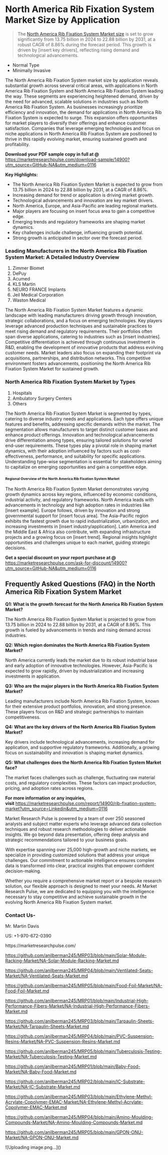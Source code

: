 <h1>North America Rib Fixation System Market&nbsp;Size by Application</h1><blockquote><p>The <a href="https://marketresearchpulse.com/download-sample/14900?utm_source=GitHub-NA&amp;utm_medium=0116">North America Rib Fixation System Market size</a> is set to grow significantly from 13.75 billion in 2024 to 22.88 billion by 2031, at a robust CAGR of 8.86% during the forecast period. This growth is driven by [insert key drivers], reflecting rising demand and technological advancements.</p></blockquote><ul><li>Normal Type<li> Minimally Invasive</li></ul><p>The North America Rib Fixation System market size by application reveals substantial growth across several critical areas, with applications in North America Rib Fixation System and North America Rib Fixation System leading the way. These segments are experiencing heightened demand, driven by the need for advanced, scalable solutions in industries such as North America Rib Fixation System. As businesses increasingly prioritize efficiency and innovation, the demand for applications in North America Rib Fixation System is expected to surge. This expansion offers opportunities for market players to diversify their offerings and enhance customer satisfaction. Companies that leverage emerging technologies and focus on niche applications in North America Rib Fixation System are positioned to thrive in this rapidly evolving market, ensuring sustained growth and profitability.</p><p><strong>Download your PDF sample copy in full at @ </strong><a href="https://marketresearchpulse.com/download-sample/14900?utm_source=GitHub-NA&amp;utm_medium=0116">https://marketresearchpulse.com/download-sample/14900?utm_source=GitHub-NA&amp;utm_medium=0116</a></p><p><strong>Key Highlights: </strong></p><ul><li>The North America Rib Fixation System Market is expected to grow from 13.75 billion in 2024 to 22.88 billion by 2031, at a CAGR of 8.86%.</li><li>Increasing demand for trend or application is driving market growth.</li><li>Technological advancements and innovation are key market drivers.</li><li>North America, Europe, and Asia-Pacific are leading regional markets.</li><li>Major players are focusing on insert focus area to gain a competitive edge.</li><li>Emerging trends and regulatory frameworks are shaping market dynamics.</li><li>Key challenges include challenge, influencing growth potential.</li><li>Strong growth is anticipated in sector over the forecast period.</li></ul><h3>Leading Manufacturers in the North America Rib Fixation System Market: A Detailed Industry Overview</h3><ol><li>Zimmer Biomet</li><li>DePuy</li><li>Acumed</li><li>KLS Martin</li><li>NEURO FRANCE Implants</li><li>Jeil Medical Corporation</li><li>Waston Medical</li></ol><div class="flex max-w-full flex-col flex-grow"><div class="min-h-8 text-message flex w-full flex-col items-end gap-2 whitespace-normal break-words [.text-message+&amp;]:mt-5" dir="auto" data-message-author-role="assistant" data-message-id="fd8432e4-4910-450d-b182-61b7bfb0a01f" data-message-model-slug="gpt-4o"><div class="flex w-full flex-col gap-1 empty:hidden first:pt-[3px]"><div class="markdown prose w-full break-words dark:prose-invert light"><p>The North America Rib Fixation System Market features a dynamic landscape with leading manufacturers driving growth through innovation, strategic collaborations, and a focus on emerging technologies. Key players leverage advanced production techniques and sustainable practices to meet rising demand and regulatory requirements. Their portfolios often span diverse applications, catering to industries such as [insert industries]. Competitive differentiation is achieved through continuous investment in R&amp;D, enabling the development of innovative products that address evolving customer needs. Market leaders also focus on expanding their footprint via acquisitions, partnerships, and distribution networks. This competitive environment fosters advancements, positioning the North America Rib Fixation System Market for sustained growth.</p></div></div></div></div><h3>North America Rib Fixation System Market by Types</h3><ol><li>Hospitals<li> Ambulatory Surgery Centers<li> Others</li></ol><div class="flex max-w-full flex-col flex-grow"><div class="min-h-8 text-message flex w-full flex-col items-end gap-2 whitespace-normal break-words [.text-message+&amp;]:mt-5" dir="auto" data-message-author-role="assistant" data-message-id="084470be-0bb7-4664-bddf-5156b4f41249" data-message-model-slug="gpt-4o-mini"><div class="flex w-full flex-col gap-1 empty:hidden first:pt-[3px]"><div class="markdown prose w-full break-words dark:prose-invert light"><p>The North America Rib Fixation System Market is segmented by types, catering to diverse industry needs and applications. Each type offers unique features and benefits, addressing specific demands within the market. The segmentation allows manufacturers to target distinct customer bases and enhance product offerings. Innovation and technological advancements drive differentiation among types, ensuring tailored solutions for varied end-user requirements. These types play a pivotal role in shaping market dynamics, with their adoption influenced by factors such as cost-effectiveness, performance, and suitability for specific applications. Understanding type-wise segmentation is essential for stakeholders aiming to capitalize on emerging opportunities and gain a competitive edge.</p></div></div></div></div><h3><span style="font-size: 11px;">Regional Overview of the North America Rib Fixation System Market</span></h3><div class="flex max-w-full flex-col flex-grow"><div class="min-h-8 text-message flex w-full flex-col items-end gap-2 whitespace-normal break-words [.text-message+&amp;]:mt-5" dir="auto" data-message-author-role="assistant" data-message-id="e9038762-ce64-4e30-91c9-9bd413514231" data-message-model-slug="gpt-4o-mini"><div class="flex w-full flex-col gap-1 empty:hidden first:pt-[3px]"><div class="markdown prose w-full break-words dark:prose-invert light"><p>The North America Rib Fixation System Market demonstrates varying growth dynamics across key regions, influenced by economic conditions, industrial activity, and regulatory frameworks. North America leads with advancements in technology and high adoption rates in industries like [insert example]. Europe follows, driven by innovation and strong governmental support for [insert focus area]. The Asia-Pacific region exhibits the fastest growth due to rapid industrialization, urbanization, and increasing investments in [insert industry/application]. Latin America and the Middle East &amp; Africa also contribute, with expanding infrastructure projects and a growing focus on [insert trend]. Regional insights highlight opportunities and challenges unique to each market, guiding strategic decisions.</p></div></div></div></div><p><strong>Get a special discount on your report purchase at @ </strong><a href="https://marketresearchpulse.com/ask-for-discount/14900?utm_source=GitHub-NA&amp;utm_medium=0116">https://marketresearchpulse.com/ask-for-discount/14900?utm_source=GitHub-NA&amp;utm_medium=0116</a></p><h2>Frequently Asked Questions (FAQ) in the North America Rib Fixation System Market</h2><p><strong>Q1: What is the growth forecast for the North America Rib Fixation System Market?</strong></p><p>The North America Rib Fixation System Market is projected to grow from 13.75 billion in 2024 to 22.88 billion by 2031, at a CAGR of 8.86%. This growth is fueled by advancements in trends and rising demand across industries.</p><p><strong>Q2: Which region dominates the North America Rib Fixation System Market?</strong></p><p>North America currently leads the market due to its robust industrial base and early adoption of innovative technologies. However, Asia-Pacific is expected to grow rapidly, driven by industrialization and increasing investments in application.</p><p><strong>Q3: Who are the major players in the North America Rib Fixation System Market?</strong></p><p>Leading manufacturers include North America Rib Fixation System, known for their extensive product portfolios, innovation, and strong presence. These players focus on R&amp;D and strategic partnerships to maintain competitiveness.</p><p><strong>Q4: What are the key drivers of the North America Rib Fixation System Market?</strong></p><p>Key drivers include technological advancements, increasing demand for application, and supportive regulatory frameworks. Additionally, a growing focus on sustainability and innovation is shaping market dynamics.</p><p><strong>Q5: What challenges does the North America Rib Fixation System Market face?</strong></p><p>The market faces challenges such as challenge, fluctuating raw material costs, and regulatory complexities. These factors can impact production, pricing, and adoption rates across regions.</p><p><strong>For more information or any inquiries, visit&nbsp;</strong><a href="https://marketresearchpulse.com/report/14900/rib-fixation-system-market?utm_source=Linkedin&utm_medium=0116">https://marketresearchpulse.com/report/14900/rib-fixation-system-market?utm_source=Linkedin&utm_medium=0116</a></p><p>Market Research Pulse is powered by a team of over 250 seasoned analysts and subject matter experts who leverage advanced data collection techniques and robust research methodologies to deliver actionable insights. We go beyond data presentation, offering deep analysis and strategic recommendations tailored to your business goals.</p><p>With expertise spanning over 25,000 high-growth and niche markets, we specialize in providing customized solutions that address your unique challenges. Our commitment to actionable intelligence ensures complex data is transformed into clear, practical insights that empower confident decision-making.</p><p>Whether you require a comprehensive market report or a bespoke research solution, our flexible approach is designed to meet your needs. At Market Research Pulse, we are dedicated to equipping you with the intelligence necessary to stay competitive and achieve sustainable growth in the evolving North America Rib Fixation System market.</p><h3><strong>Contact Us-</strong></h3><p>Mr. Martin Davis</p><p>US: +1-970-672-0390</p><p>https://marketresearchpulse.com/</p><p><a href="https://github.com/anilberman245/MRP03/blob/main/Solar-Module-Racking-Market/NA-Solar-Module-Racking-Market.md">https://github.com/anilberman245/MRP03/blob/main/Solar-Module-Racking-Market/NA-Solar-Module-Racking-Market.md</a></p><p><a href="https://github.com/anilberman245/MRP04/blob/main/Ventilated-Seats-Market/NA-Ventilated-Seats-Market.md">https://github.com/anilberman245/MRP04/blob/main/Ventilated-Seats-Market/NA-Ventilated-Seats-Market.md</a></p><p><a href="https://github.com/anilberman245/MRP05/blob/main/Food-Foil-Market/NA-Food-Foil-Market.md">https://github.com/anilberman245/MRP05/blob/main/Food-Foil-Market/NA-Food-Foil-Market.md</a></p><p><a href="https://github.com/anilberman245/MRP01/blob/main/Industrial-High-Performance-Fibers-Market/NA-Industrial-High-Performance-Fibers-Market.md">https://github.com/anilberman245/MRP01/blob/main/Industrial-High-Performance-Fibers-Market/NA-Industrial-High-Performance-Fibers-Market.md</a></p><p><a href="https://github.com/anilberman245/MRP03/blob/main/Tarpaulin-Sheets-Market/NA-Tarpaulin-Sheets-Market.md">https://github.com/anilberman245/MRP03/blob/main/Tarpaulin-Sheets-Market/NA-Tarpaulin-Sheets-Market.md</a></p><p><a href="https://github.com/anilberman245/MRP04/blob/main/PVC-Suspension-Resins-Market/NA-PVC-Suspension-Resins-Market.md">https://github.com/anilberman245/MRP04/blob/main/PVC-Suspension-Resins-Market/NA-PVC-Suspension-Resins-Market.md</a></p><p><a href="https://github.com/anilberman245/MRP05/blob/main/Tuberculosis-Testing-Market/NA-Tuberculosis-Testing-Market.md">https://github.com/anilberman245/MRP05/blob/main/Tuberculosis-Testing-Market/NA-Tuberculosis-Testing-Market.md</a></p><p><a href="https://github.com/anilberman245/MRP01/blob/main/Baby-Food-Market/NA-Baby-Food-Market.md">https://github.com/anilberman245/MRP01/blob/main/Baby-Food-Market/NA-Baby-Food-Market.md</a></p><p><a href="https://github.com/anilberman245/MRP02/blob/main/IC-Substrate-Market/NA-IC-Substrate-Market.md">https://github.com/anilberman245/MRP02/blob/main/IC-Substrate-Market/NA-IC-Substrate-Market.md</a></p><p><a href="https://github.com/anilberman245/MRP03/blob/main/Ethylene-Methyl-Acrylate-Copolymer-EMAC-Market/NA-Ethylene-Methyl-Acrylate-Copolymer-EMAC-Market.md">https://github.com/anilberman245/MRP03/blob/main/Ethylene-Methyl-Acrylate-Copolymer-EMAC-Market/NA-Ethylene-Methyl-Acrylate-Copolymer-EMAC-Market.md</a></p><p><a href="https://github.com/anilberman245/MRP04/blob/main/Amino-Moulding-Compounds-Market/NA-Amino-Moulding-Compounds-Market.md">https://github.com/anilberman245/MRP04/blob/main/Amino-Moulding-Compounds-Market/NA-Amino-Moulding-Compounds-Market.md</a></p><p><a href="https://github.com/anilberman245/MRP05/blob/main/GPON-ONU-Market/NA-GPON-ONU-Market.md">https://github.com/anilberman245/MRP05/blob/main/GPON-ONU-Market/NA-GPON-ONU-Market.md</a></p>
![Uploading image.png…]()
